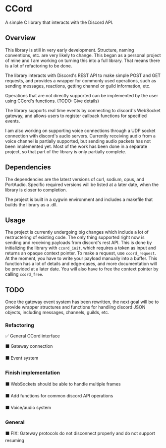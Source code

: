 # CCord
A simple C library that interacts with the Discord API.

## Overview
This library is still in very early development. Structure, naming conventions, etc. are very likely to change. This began as a personal project of mine and I am working on turning this into a full library. That means there is a lot of refactoring to be done.

The library interacts with Discord's REST API to make simple POST and GET requests, and provides a wrapper for commonly used operations, such as sending messages, reactions, getting channel or guild information, etc.

Operations that are not directly supported can be implemented by the user using CCord's functions. (TODO: Give details)

The library supports real time events by connecting to discord's WebSocket gateway, and allows users to register callback functions for specified events.

I am also working on supporting voice connections through a UDP socket connection with discord's audio servers. Currently receiving audio from a voice channel is partially supported, but sending audio packets has not been implemented yet. Most of the work has been done in a separate project, so that part of the library is only partially complete.

## Dependencies

The dependencies are the latest versions of curl, sodium, opus, and PortAudio. Specific required versions will be listed at a later date, when the library is closer to completion.

The project is built in a cygwin environment and includes a makefile that builds the library as a .dll.

## Usage

The project is currently undergoing big changes which include a lot of restructering of existing code. The only thing supported right now is sending and receiving payloads from discord's rest API. This is done by initializing the library with `ccord_init`, which requires a token as input and returns an opaque context pointer. To make a request, use `ccord_request`. At the moment, you have to write your payload manually into a buffer. This function has a lot of details and edge-cases, and more documentation will be provided at a later date. You will also have to free the context pointer by calling `ccord_free`.

## TODO

Once the gateway event system has been rewritten, the next goal will be to provide wrapper structures and functions for handling discord JSON objects, including messages, channels, guilds, etc.

### Refactoring
✅ General CCord interface

⬛ Gateway connection

⬛ Event system

### Finish implementation
⬛ WebSockets should be able to handle multiple frames

⬛ Add functions for common discord API operations

⬛ Voice/audio system

### General
⬛ FIX: Gateway protocols do not disconnect properly and do not support resuming